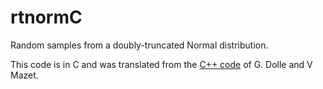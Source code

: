 # rtnormC

Random samples from a doubly-truncated Normal distribution.

This code is in C and was translated from the [C++
code](http://miv.u-strasbg.fr/mazet/rtnorm/rtnormCpp.zip) of G. Dolle
and V Mazet. 
